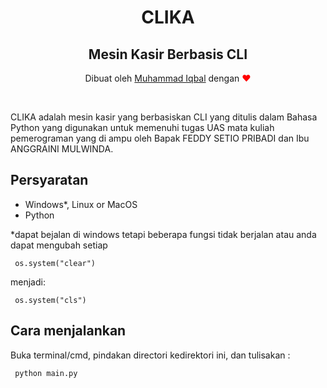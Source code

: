 <h1 align="center" style ="margin-bottom:0">CLIKA</h1>
<h2 align="center">Mesin Kasir Berbasis CLI</h2>
<p align="center">Dibuat oleh <a href="https://github.com/xmod3905/" target="_blank">Muhammad Iqbal</a> dengan <span style="color:red">&#10084;</span></p></a> 
<br /> 

CLIKA adalah mesin kasir yang berbasiskan CLI yang ditulis dalam Bahasa Python yang digunakan untuk memenuhi tugas UAS mata kuliah pemerograman yang di ampu oleh Bapak FEDDY SETIO PRIBADI dan Ibu ANGGRAINI MULWINDA. 

## Persyaratan
* Windows*, Linux or MacOS
* Python  

*dapat bejalan di windows tetapi beberapa fungsi tidak berjalan atau anda dapat mengubah setiap

```
 os.system("clear")
```
menjadi:

```
 os.system("cls")
```

## Cara menjalankan

Buka terminal/cmd, pindakan directori kedirektori ini, dan tulisakan :

```
 python main.py
```

